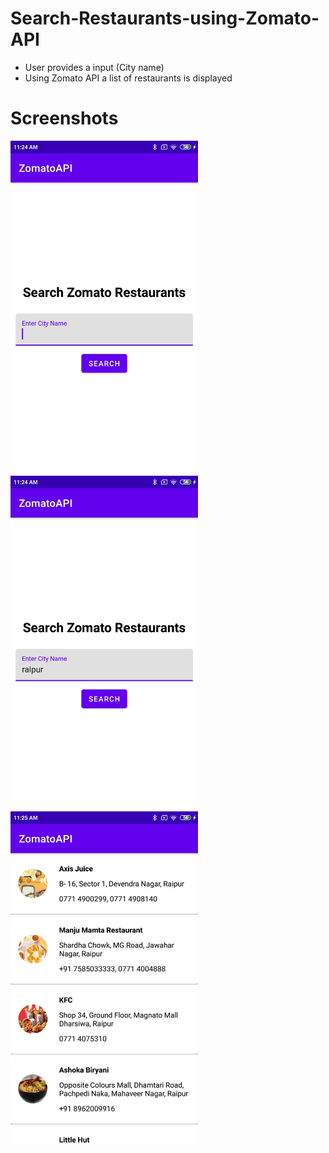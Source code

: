 # Search-Restaurants-using-Zomato-API

* User provides a input (City name)
* Using Zomato API a list of restaurants is displayed

# Screenshots

<img src="https://github.com/hsinha76/Search-Restaurants-using-Zomato-API/blob/master/Screenshot_2021-01-28-11-24-41-966_com.hsdroid.zomatoapi.jpg" width="300" />
<img src="https://github.com/hsinha76/Search-Restaurants-using-Zomato-API/blob/master/Screenshot_2021-01-28-11-24-52-859_com.hsdroid.zomatoapi.jpg" width="300" />
<img src="https://github.com/hsinha76/Search-Restaurants-using-Zomato-API/blob/master/Screenshot_2021-01-28-11-25-02-841_com.hsdroid.zomatoapi.jpg" width="300" />
